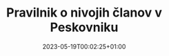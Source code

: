 ---
title: "Pravilnik o nivojih članov v Peskovniku"
date: 2023-05-19T00:02:25+01:00
description: ""
file: "2023_11_27_Pravilnik_o_nivojih_članov_potrjeno.pdf"
kind: "document"
---